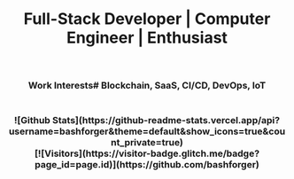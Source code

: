 <div align="center">
  <h1> Full-Stack Developer | Computer Engineer | Enthusiast </h1><br>
  <h3>Work Interests# Blockchain, SaaS, CI/CD, DevOps, IoT<h3>  
<br>
![Github Stats](https://github-readme-stats.vercel.app/api?username=bashforger&theme=default&show_icons=true&count_private=true)
<br>
[![Visitors](https://visitor-badge.glitch.me/badge?page_id=page.id)](https://github.com/bashforger)
</div>
